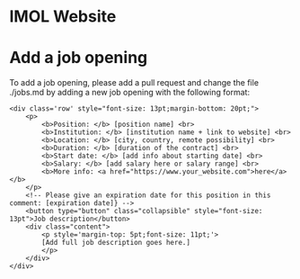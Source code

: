 # IMOL Website

# Add a job opening
To add a job opening, please add a pull request and change the file ./jobs.md by adding a new job opening with the following format:

```
<div class='row' style="font-size: 13pt;margin-bottom: 20pt;">
    <p> 
        <b>Position: </b> [position name] <br>
        <b>Institution: </b> [institution name + link to website] <br>
        <b>Location: </b> [city, country, remote possibility] <br>
        <b>Duration: </b> [duration of the contract] <br>
        <b>Start date: </b> [add info about starting date] <br>
        <b>Salary: </b> [add salary here or salary range] <br>
        <b>More info: <a href="https://www.your_website.com">here</a></b>
    </p>
    <!-- Please give an expiration date for this position in this comment: [expiration date]} -->
    <button type="button" class="collapsible" style="font-size: 13pt">Job description</button>
    <div class="content">
        <p style='margin-top: 5pt;font-size: 11pt;'>	
        [Add full job description goes here.]
        </p>
    </div>
</div>
```

